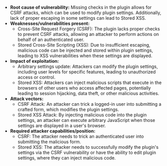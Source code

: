 - **Root cause of vulnerability:** Missing checks in the plugin allows for CSRF attacks, which can be used to modify plugin settings. Additionally, lack of proper escaping in some settings can lead to Stored XSS.
- **Weaknesses/vulnerabilities present:**
    - Cross-Site Request Forgery (CSRF): The plugin lacks proper checks to prevent CSRF attacks, allowing an attacker to perform actions on behalf of an authenticated user.
    - Stored Cross-Site Scripting (XSS): Due to insufficient escaping, malicious code can be injected and stored within plugin settings, leading to XSS vulnerabilities when these settings are displayed.
- **Impact of exploitation:**
    - Arbitrary settings update: Attackers can modify the plugin settings, including user levels for specific features, leading to unauthorized access or control.
    - Stored XSS: Attackers can inject malicious scripts that execute in the browsers of other users who access affected pages, potentially leading to session hijacking, data theft, or other malicious activities.
- **Attack vectors:**
    - CSRF Attack: An attacker can trick a logged-in user into submitting a crafted form, which modifies the plugin settings.
    - Stored XSS Attack: By injecting malicious code into the plugin settings, an attacker can execute arbitrary JavaScript when those settings are displayed in a user's browser.
- **Required attacker capabilities/position:**
    - CSRF: The attacker needs to trick an authenticated user into submitting the malicious form.
    - Stored XSS: The attacker needs to successfully modify the plugin's settings via the CSRF vulnerability or have the ability to edit plugin settings, where they can inject malicious code.